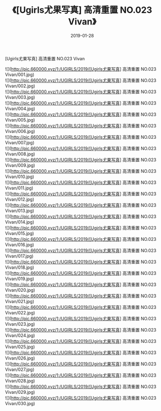 ﻿---
layout: post
title:  《[Ugirls尤果写真] 高清重置 NO.023 Vivan》
date:   2019-01-28
img: http://pic.660000.xyz/1:/UGIRLS/2019/[Ugirls尤果写真] 高清重置 NO.023 Vivan/000.jpg
categories: [美女, 清纯, 唯美]
---

[Ugirls尤果写真] 高清重置 NO.023 Vivan

 ![](http://pic.660000.xyz/1:/UGIRLS/2019/[Ugirls尤果写真] 高清重置 NO.023 Vivan/001.jpg) <br>![](http://pic.660000.xyz/1:/UGIRLS/2019/[Ugirls尤果写真] 高清重置 NO.023 Vivan/002.jpg) <br>![](http://pic.660000.xyz/1:/UGIRLS/2019/[Ugirls尤果写真] 高清重置 NO.023 Vivan/003.jpg) <br>![](http://pic.660000.xyz/1:/UGIRLS/2019/[Ugirls尤果写真] 高清重置 NO.023 Vivan/004.jpg) <br>![](http://pic.660000.xyz/1:/UGIRLS/2019/[Ugirls尤果写真] 高清重置 NO.023 Vivan/005.jpg) <br>![](http://pic.660000.xyz/1:/UGIRLS/2019/[Ugirls尤果写真] 高清重置 NO.023 Vivan/006.jpg) <br>![](http://pic.660000.xyz/1:/UGIRLS/2019/[Ugirls尤果写真] 高清重置 NO.023 Vivan/007.jpg) <br>![](http://pic.660000.xyz/1:/UGIRLS/2019/[Ugirls尤果写真] 高清重置 NO.023 Vivan/008.jpg) <br>![](http://pic.660000.xyz/1:/UGIRLS/2019/[Ugirls尤果写真] 高清重置 NO.023 Vivan/009.jpg) <br>![](http://pic.660000.xyz/1:/UGIRLS/2019/[Ugirls尤果写真] 高清重置 NO.023 Vivan/010.jpg) <br>![](http://pic.660000.xyz/1:/UGIRLS/2019/[Ugirls尤果写真] 高清重置 NO.023 Vivan/011.jpg) <br>![](http://pic.660000.xyz/1:/UGIRLS/2019/[Ugirls尤果写真] 高清重置 NO.023 Vivan/012.jpg) <br>![](http://pic.660000.xyz/1:/UGIRLS/2019/[Ugirls尤果写真] 高清重置 NO.023 Vivan/013.jpg) <br>![](http://pic.660000.xyz/1:/UGIRLS/2019/[Ugirls尤果写真] 高清重置 NO.023 Vivan/014.jpg) <br>![](http://pic.660000.xyz/1:/UGIRLS/2019/[Ugirls尤果写真] 高清重置 NO.023 Vivan/015.jpg) <br>![](http://pic.660000.xyz/1:/UGIRLS/2019/[Ugirls尤果写真] 高清重置 NO.023 Vivan/016.jpg) <br>![](http://pic.660000.xyz/1:/UGIRLS/2019/[Ugirls尤果写真] 高清重置 NO.023 Vivan/017.jpg) <br>![](http://pic.660000.xyz/1:/UGIRLS/2019/[Ugirls尤果写真] 高清重置 NO.023 Vivan/018.jpg) <br>![](http://pic.660000.xyz/1:/UGIRLS/2019/[Ugirls尤果写真] 高清重置 NO.023 Vivan/019.jpg) <br>![](http://pic.660000.xyz/1:/UGIRLS/2019/[Ugirls尤果写真] 高清重置 NO.023 Vivan/020.jpg) <br>![](http://pic.660000.xyz/1:/UGIRLS/2019/[Ugirls尤果写真] 高清重置 NO.023 Vivan/021.jpg) <br>![](http://pic.660000.xyz/1:/UGIRLS/2019/[Ugirls尤果写真] 高清重置 NO.023 Vivan/022.jpg) <br>![](http://pic.660000.xyz/1:/UGIRLS/2019/[Ugirls尤果写真] 高清重置 NO.023 Vivan/023.jpg) <br>![](http://pic.660000.xyz/1:/UGIRLS/2019/[Ugirls尤果写真] 高清重置 NO.023 Vivan/024.jpg) <br>![](http://pic.660000.xyz/1:/UGIRLS/2019/[Ugirls尤果写真] 高清重置 NO.023 Vivan/025.jpg) <br>![](http://pic.660000.xyz/1:/UGIRLS/2019/[Ugirls尤果写真] 高清重置 NO.023 Vivan/026.jpg) <br>![](http://pic.660000.xyz/1:/UGIRLS/2019/[Ugirls尤果写真] 高清重置 NO.023 Vivan/027.jpg) <br>![](http://pic.660000.xyz/1:/UGIRLS/2019/[Ugirls尤果写真] 高清重置 NO.023 Vivan/028.jpg) <br>![](http://pic.660000.xyz/1:/UGIRLS/2019/[Ugirls尤果写真] 高清重置 NO.023 Vivan/029.jpg) <br>![](http://pic.660000.xyz/1:/UGIRLS/2019/[Ugirls尤果写真] 高清重置 NO.023 Vivan/030.jpg) <br>